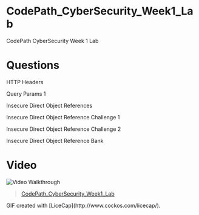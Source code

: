 # CodePath_CyberSecurity_Week1_Lab
CodePath CyberSecurity Week 1 Lab
# Questions
HTTP Headers

Query Params 1 

Insecure Direct Object References

Insecure Direct Object Reference Challenge 1

Insecure Direct Object Reference Challenge 2

Insecure Direct Object Reference Bank 


# Video

<img src='https://imgur.com/e8jwYer' title='Video Walkthrough' width='' alt='Video Walkthrough' />
<blockquote class="imgur-embed-pub" lang="en" data-id="a/aToU0Hu"><a href="//imgur.com/a/aToU0Hu">CodePath_CyberSecurity_Week1_Lab</a></blockquote><script async src="//s.imgur.com/min/embed.js" charset="utf-8"></script>
GIF created with [LiceCap](http://www.cockos.com/licecap/).
